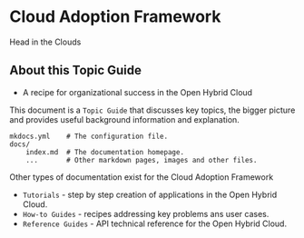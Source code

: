 # Cloud Adoption Framework

Head in the Clouds

## About this Topic Guide

* A recipe for organizational success in the Open Hybrid Cloud

This document is a `Topic Guide` that discusses key topics, the bigger picture and provides useful background information and explanation.

    mkdocs.yml    # The configuration file.
    docs/
        index.md  # The documentation homepage.
        ...       # Other markdown pages, images and other files.

Other types of documentation exist for the Cloud Adoption Framework

* `Tutorials` - step by step creation of applications in the Open Hybrid Cloud.
* `How-to Guides` - recipes addressing key problems ans user cases.
* `Reference Guides` - API technical reference for the Open Hybrid Cloud.

